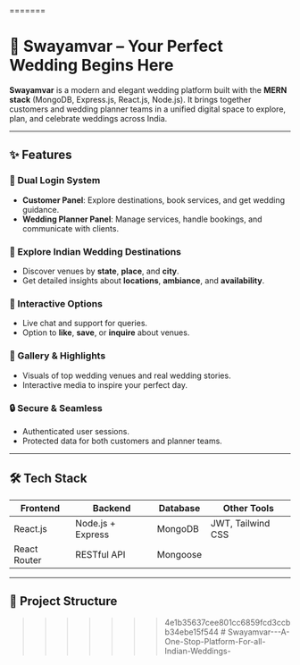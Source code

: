 
=======
# 💍 Swayamvar – Your Perfect Wedding Begins Here

**Swayamvar** is a modern and elegant wedding platform built with the **MERN stack** (MongoDB, Express.js, React.js, Node.js). It brings together customers and wedding planner teams in a unified digital space to explore, plan, and celebrate weddings across India.

---

## ✨ Features

### 👥 Dual Login System
- **Customer Panel**: Explore destinations, book services, and get wedding guidance.
- **Wedding Planner Panel**: Manage services, handle bookings, and communicate with clients.

### 📍 Explore Indian Wedding Destinations
- Discover venues by **state**, **place**, and **city**.
- Get detailed insights about **locations**, **ambiance**, and **availability**.

### 💬 Interactive Options
- Live chat and support for queries.
- Option to **like**, **save**, or **inquire** about venues.

### 📸 Gallery & Highlights
- Visuals of top wedding venues and real wedding stories.
- Interactive media to inspire your perfect day.

### 🔒 Secure & Seamless
- Authenticated user sessions.
- Protected data for both customers and planner teams.

---

## 🛠️ Tech Stack

| Frontend        | Backend         | Database   | Other Tools          |
|-----------------|------------------|------------|----------------------|
| React.js        | Node.js + Express| MongoDB    | JWT, Tailwind CSS    |
| React Router    | RESTful API      | Mongoose   |  |

---

## 📁 Project Structure

>>>>>>> 4e1b35637cee801cc6859fcd3ccbb34ebe15f544
#   S w a y a m v a r - - - A - O n e - S t o p - P l a t f o r m - F o r - a l l - I n d i a n - W e d d i n g s - 
 
 
